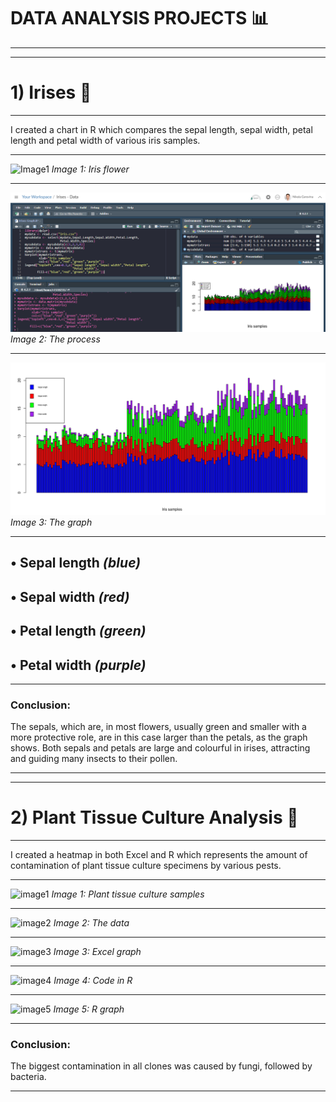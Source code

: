DATA ANALYSIS PROJECTS 📊
============================

----------------------------

----------------------------

# 1) Irises 🌸

--------------

I created a chart in R which compares the sepal length, sepal width, petal length and petal width of various iris samples.

--------------------------------------------------------------------------------------------------------------------------

![Image1](https://www.integratedots.com/wp-content/uploads/2019/06/iris_petal-sepal-e1560211020463.png)
_Image 1: Iris flower_

------------------------------------------------------------------------------------------

![Image 2](https://github.com/cerovina/Irises-Graph/blob/main/IrisScreenshot.png?raw=true)
_Image 2: The process_

------------------------------------------------------------------------------------------

![Image3](https://github.com/cerovina/Irises-Graph/blob/main/IrisesGraph.png?raw=true)
_Image 3: The graph_

-------------------------------------------------------------------------------------------

## • Sepal length _(blue)_
## • Sepal width _(red)_
## • Petal length _(green)_
## • Petal width _(purple)_

---------------------------

### Conclusion:

The sepals, which are, in most flowers, usually green and smaller with a more protective role, are in this case larger than the petals, as the graph shows. Both sepals and petals are large and colourful in irises, attracting and guiding many insects to their pollen.

--------------------------------------------------------------------------------------------------------------------------------------------------------------------
--------------------------------------------------------------------------------------------------------------------------------------------------------------------

# 2) Plant Tissue Culture Analysis 🧫

----------------------------------

I created a heatmap in both Excel and R which represents the amount of contamination of plant tissue culture specimens by various pests.

----------------------------------------------------------------------------------------------------------------------------------------

![image1](https://www.plantcelltechnology.com/product_images/uploaded_images/shutterstock-1164049147-min.jpg)
_Image 1: Plant tissue culture samples_

-------------------------------------------------------------------------------------------------

![image2](https://github.com/cerovina/PlantTissueCulture1/blob/main/TableMp.png?raw=true)
_Image 2: The data_

-----------------------------------------------------------------------------------------

![image3](https://github.com/cerovina/PlantTissueCulture1/blob/main/ChartMp.png?raw=true)
_Image 3: Excel graph_

-----------------------------------------------------------------------------------------

![image4](https://github.com/cerovina/PlantTissueCulture1/blob/main/Rchart.png?raw=true)
_Image 4: Code in R_

-----------------------------------------------------------------------------------------

![image5](https://github.com/cerovina/PlantTissueCulture1/blob/main/Rgraph.png?raw=true)
_Image 5: R graph_

------------------------------------------------------------------------------------------

### Conclusion:

The biggest contamination in all clones was caused by fungi, followed by bacteria.

----------------------------------------------------------------------------------
